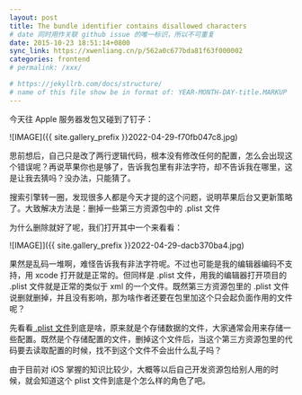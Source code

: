 ```yaml
---
layout: post
title: The bundle identifier contains disallowed characters
# date 同时用作关联 github issue 的唯一标识，所以不可重复
date: 2015-10-23 18:51:14+0800
sync_link: https://xwenliang.cn/p/562a0c677bda81f63f000002
categories: frontend
# permalink: /xxx/

# https://jekyllrb.com/docs/structure/
# name of this file show be in format of: YEAR-MONTH-DAY-title.MARKUP
---
```



今天往 Apple 服务器发包又碰到了钉子：  

![IMAGE]({{ site.gallery_prefix }}2022-04-29-f70fb047c8.jpg)  

思前想后，自己只是改了两行逻辑代码，根本没有修改任何的配置，怎么会出现这个错误呢？再说苹果你也是够了，告诉我包里有非法字符，却不告诉我在哪里，这是让我去猜吗？没办法，只能猜了。  

搜索引擎转一圈，发现很多人都是今天才提的这个问题，说明苹果后台又更新策略了。大致解决方法是：删掉一些第三方资源包中的 .plist 文件  

为什么删除就好了呢，我们打开其中一个来看看：  

![IMAGE]]({{ site.gallery_prefix }}2022-04-29-dacb370ba4.jpg)  

果然是乱码一堆啊，难怪告诉我有非法字符呢。不过也可能是我的编辑器编码不支持，用 xcode 打开就是正常的。但同样是 .plist 文件，用我的编辑器打开项目的 .plist 文件就是正常的类似于 xml 的一个文件。既然第三方资源包里的 .plist 文件说删就删掉，并且没有影响，那为啥作者还要在包里加这个只会起负面作用的文件呢？  

先看看[ .plist 文件](https://zh.wikipedia.org/zh-cn/Plist)到底是啥，原来就是个存储数据的文件，大家通常会用来存储一些配置。既然是个存储配置的文件，删掉这个文件后，当这个第三方资源包里的代码要去读取配置的时候，找不到这个文件不会出什么乱子吗？  

由于目前对 iOS 掌握的知识比较少，大概等以后自己开发资源包给别人用的时候，就会知道这个 plist 文件到底是个怎么样的角色了吧。  

